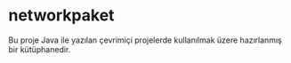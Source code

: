 # networkpaket
Bu proje Java ile yazılan çevrimiçi projelerde kullanılmak üzere hazırlanmış bir kütüphanedir.

